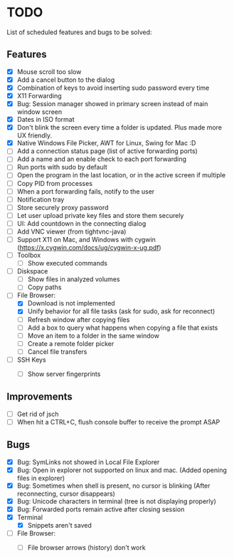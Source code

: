 # TODO

List of scheduled features and bugs to be solved:

## Features

* [x] Mouse scroll too slow
* [x] Add a cancel button to the dialog
* [x] Combination of keys to avoid inserting sudo password every time
* [x] X11 Forwarding
* [X] Bug: Session manager showed in primary screen instead of main window screen
* [X] Dates in ISO format
* [X] Don't blink the screen every time a folder is updated. Plus made more UX friendly.
* [X] Native Windows File Picker, AWT for Linux, Swing for Mac :D
* [ ] Add a connection status page (list of active forwarding ports)
* [ ] Add a name and an enable check to each port forwarding
* [ ] Run ports with sudo by default
* [ ] Open the program in the last location, or in the active screen if multiple
* [ ] Copy PID from processes
* [ ] When a port forwarding fails, notify to the user
* [ ] Notification tray
* [ ] Store securely proxy password
* [ ] Let user upload private key files and store them securely
* [ ] UI: Add countdown in the connecting dialog
* [ ] Add VNC viewer (from tightvnc-java)
* [ ] Support X11 on Mac, and Windows with cygwin (https://x.cygwin.com/docs/ug/cygwin-x-ug.pdf)
* [ ] Toolbox
  * [ ] Show executed commands
* [ ] Diskspace
  * [ ] Show files in analyzed volumes
  * [ ] Copy paths
* [ ] File Browser:
  * [X] Download is not implemented
  * [X] Unify behavior for all file tasks (ask for sudo, ask for reconnect)
  * [ ] Refresh window after copying files
  * [ ] Add a box to query what happens when copying a file that exists
  * [ ] Move an item to a folder in the same window
  * [ ] Create a remote folder picker
  * [ ] Cancel file transfers
* [ ] SSH Keys
  * [ ] Show server fingerprints
  

## Improvements

* [ ] Get rid of jsch
* [ ] When hit a CTRL+C, flush console buffer to receive the prompt ASAP

## Bugs

* [X] Bug: SymLinks not showed in Local File Explorer
* [X] Bug: Open in explorer not supported on linux and mac. (Added opening files in explorer)
* [X] Bug: Sometimes when shell is present, no cursor is blinking (After reconnecting, cursor disappears)
* [X] Bug: Unicode characters in terminal (tree is not displaying properly)
* [X] Bug: Forwarded ports remain active after closing session
* [X] Terminal
  * [X] Snippets aren't saved
* [ ] File Browser:
    * [ ] File browser arrows (history) don't work


